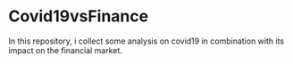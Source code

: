 # Covid19vsFinance
In this repository, i collect some analysis on covid19 in combination with its impact on the financial market.
